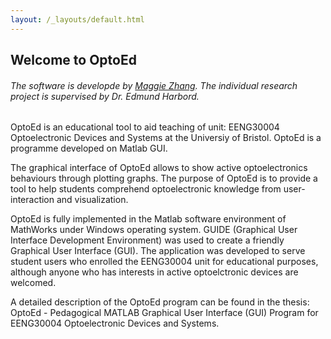 ```yaml
---
layout: /_layouts/default.html
---
```


## Welcome to OptoEd

###### The software is developde by [Maggie Zhang](https://github.com/MaggieZhang17). The individual research project is supervised by Dr. Edmund Harbord.


OptoEd is an educational tool to aid teaching of unit: EENG30004 Optoelectronic Devices and Systems at the Universiy of Bristol. OptoEd is a programme developed on Matlab GUI.

The graphical interface of OptoEd allows to show active optoelectronics behaviours through plotting graphs. The purpose of OptoEd is to provide a tool to help students comprehend optoelectronic knowledge from user-interaction and visualization. 

OptoEd is fully implemented in the Matlab software environment of MathWorks under Windows operating system. GUIDE (Graphical User Interface Development Environment) was used to create a friendly Graphical User Interface (GUI). The application was developed to serve student users who enrolled the EENG30004 unit for educational purposes, although anyone who has interests in active optoelctronic devices are welcomed. 

A detailed description of the OptoEd program can be found in the thesis: OptoEd - Pedagogical MATLAB Graphical User Interface (GUI) Program for EENG30004 Optoelectronic Devices and Systems. 

